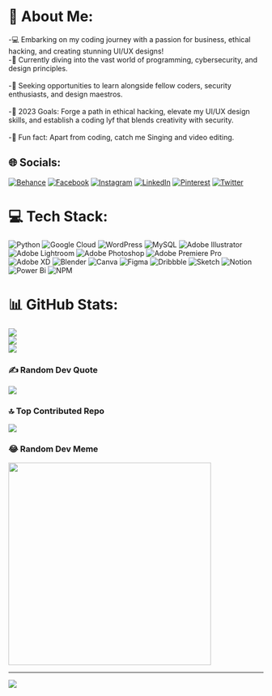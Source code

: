 # 💫 About Me:
-💻 Embarking on my coding journey with a passion for business, ethical hacking, and creating stunning UI/UX designs!<br>-🚀 Currently diving into the vast world of programming, cybersecurity, and design principles.<br><br>-🤝 Seeking opportunities to learn alongside fellow coders, security enthusiasts, and design maestros.<br><br>-🎯 2023 Goals: Forge a path in ethical hacking, elevate my UI/UX design skills, and establish a coding lyf that blends creativity with security.<br><br>-🎨 Fun fact: Apart from coding, catch me Singing and video editing.


## 🌐 Socials:
[![Behance](https://img.shields.io/badge/Behance-1769ff?logo=behance&logoColor=white)](https://behance.net/https://www.behance.net/prashanjohnson) [![Facebook](https://img.shields.io/badge/Facebook-%231877F2.svg?logo=Facebook&logoColor=white)](https://facebook.com/https://www.facebook.com/johnson.prashanth.16/) [![Instagram](https://img.shields.io/badge/Instagram-%23E4405F.svg?logo=Instagram&logoColor=white)](https://instagram.com/https://www.instagram.com/chloejohnson_pvt/) [![LinkedIn](https://img.shields.io/badge/LinkedIn-%230077B5.svg?logo=linkedin&logoColor=white)](https://linkedin.com/in/https://www.linkedin.com/in/nandigama-prashanth-kumar/) [![Pinterest](https://img.shields.io/badge/Pinterest-%23E60023.svg?logo=Pinterest&logoColor=white)](https://pinterest.com/https://in.pinterest.com/johnsonprashanth48/) [![Twitter](https://img.shields.io/badge/Twitter-%231DA1F2.svg?logo=Twitter&logoColor=white)](https://twitter.com/https://twitter.com/Jps5R5) 

# 💻 Tech Stack:
![Python](https://img.shields.io/badge/python-3670A0?style=for-the-badge&logo=python&logoColor=ffdd54) ![Google Cloud](https://img.shields.io/badge/GoogleCloud-%234285F4.svg?style=for-the-badge&logo=google-cloud&logoColor=white) ![WordPress](https://img.shields.io/badge/WordPress-%23117AC9.svg?style=for-the-badge&logo=WordPress&logoColor=white) ![MySQL](https://img.shields.io/badge/mysql-%2300000f.svg?style=for-the-badge&logo=mysql&logoColor=white) ![Adobe Illustrator](https://img.shields.io/badge/adobe%20illustrator-%23FF9A00.svg?style=for-the-badge&logo=adobe%20illustrator&logoColor=white) ![Adobe Lightroom](https://img.shields.io/badge/Adobe%20Lightroom-31A8FF.svg?style=for-the-badge&logo=Adobe%20Lightroom&logoColor=white) ![Adobe Photoshop](https://img.shields.io/badge/adobe%20photoshop-%2331A8FF.svg?style=for-the-badge&logo=adobe%20photoshop&logoColor=white) ![Adobe Premiere Pro](https://img.shields.io/badge/Adobe%20Premiere%20Pro-9999FF.svg?style=for-the-badge&logo=Adobe%20Premiere%20Pro&logoColor=white) ![Adobe XD](https://img.shields.io/badge/Adobe%20XD-470137?style=for-the-badge&logo=Adobe%20XD&logoColor=#FF61F6) ![Blender](https://img.shields.io/badge/blender-%23F5792A.svg?style=for-the-badge&logo=blender&logoColor=white) ![Canva](https://img.shields.io/badge/Canva-%2300C4CC.svg?style=for-the-badge&logo=Canva&logoColor=white) ![Figma](https://img.shields.io/badge/figma-%23F24E1E.svg?style=for-the-badge&logo=figma&logoColor=white) ![Dribbble](https://img.shields.io/badge/Dribbble-EA4C89?style=for-the-badge&logo=dribbble&logoColor=white) ![Sketch](https://img.shields.io/badge/Sketch-FFB387?style=for-the-badge&logo=sketch&logoColor=black) ![Notion](https://img.shields.io/badge/Notion-%23000000.svg?style=for-the-badge&logo=notion&logoColor=white) ![Power Bi](https://img.shields.io/badge/power_bi-F2C811?style=for-the-badge&logo=powerbi&logoColor=black) ![NPM](https://img.shields.io/badge/NPM-%23CB3837.svg?style=for-the-badge&logo=npm&logoColor=white)
# 📊 GitHub Stats:
![](https://github-readme-stats.vercel.app/api?username=nandigamaprashanthkumar&theme=highcontrast&hide_border=true&include_all_commits=false&count_private=true)<br/>
![](https://github-readme-streak-stats.herokuapp.com/?user=nandigamaprashanthkumar&theme=highcontrast&hide_border=true)<br/>
![](https://github-readme-stats.vercel.app/api/top-langs/?username=nandigamaprashanthkumar&theme=highcontrast&hide_border=true&include_all_commits=false&count_private=true&layout=compact)

### ✍️ Random Dev Quote
![](https://quotes-github-readme.vercel.app/api?type=horizontal&theme=radical)

### 🔝 Top Contributed Repo
![](https://github-contributor-stats.vercel.app/api?username=nandigamaprashanthkumar&limit=5&theme=juicyfresh&combine_all_yearly_contributions=true)

### 😂 Random Dev Meme
<img src='https://randommeme-five.vercel.app/' style="height: 400px;"/>

---
[![](https://visitcount.itsvg.in/api?id=nandigamaprashanthkumar&icon=5&color=2)](https://visitcount.itsvg.in)

<!-- Proudly created with GPRM ( https://gprm.itsvg.in ) -->
